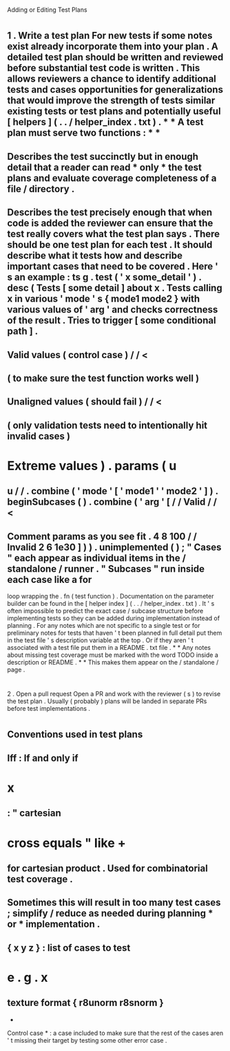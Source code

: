 #
Adding
or
Editing
Test
Plans
#
#
1
.
Write
a
test
plan
For
new
tests
if
some
notes
exist
already
incorporate
them
into
your
plan
.
A
detailed
test
plan
should
be
written
and
reviewed
before
substantial
test
code
is
written
.
This
allows
reviewers
a
chance
to
identify
additional
tests
and
cases
opportunities
for
generalizations
that
would
improve
the
strength
of
tests
similar
existing
tests
or
test
plans
and
potentially
useful
[
helpers
]
(
.
.
/
helper_index
.
txt
)
.
*
*
A
test
plan
must
serve
two
functions
:
*
*
-
Describes
the
test
succinctly
but
in
enough
detail
that
a
reader
can
read
*
only
*
the
test
plans
and
evaluate
coverage
completeness
of
a
file
/
directory
.
-
Describes
the
test
precisely
enough
that
when
code
is
added
the
reviewer
can
ensure
that
the
test
really
covers
what
the
test
plan
says
.
There
should
be
one
test
plan
for
each
test
.
It
should
describe
what
it
tests
how
and
describe
important
cases
that
need
to
be
covered
.
Here
'
s
an
example
:
ts
g
.
test
(
'
x
some_detail
'
)
.
desc
(
Tests
[
some
detail
]
about
x
.
Tests
calling
x
in
various
'
mode
'
s
{
mode1
mode2
}
with
various
values
of
'
arg
'
and
checks
correctness
of
the
result
.
Tries
to
trigger
[
some
conditional
path
]
.
-
Valid
values
(
control
case
)
/
/
<
-
(
to
make
sure
the
test
function
works
well
)
-
Unaligned
values
(
should
fail
)
/
/
<
-
(
only
validation
tests
need
to
intentionally
hit
invalid
cases
)
-
Extreme
values
)
.
params
(
u
=
>
u
/
/
.
combine
(
'
mode
'
[
'
mode1
'
'
mode2
'
]
)
.
beginSubcases
(
)
.
combine
(
'
arg
'
[
/
/
Valid
/
/
<
-
Comment
params
as
you
see
fit
.
4
8
100
/
/
Invalid
2
6
1e30
]
)
)
.
unimplemented
(
)
;
"
Cases
"
each
appear
as
individual
items
in
the
/
standalone
/
runner
.
"
Subcases
"
run
inside
each
case
like
a
for
-
loop
wrapping
the
.
fn
(
test
function
)
.
Documentation
on
the
parameter
builder
can
be
found
in
the
[
helper
index
]
(
.
.
/
helper_index
.
txt
)
.
It
'
s
often
impossible
to
predict
the
exact
case
/
subcase
structure
before
implementing
tests
so
they
can
be
added
during
implementation
instead
of
planning
.
For
any
notes
which
are
not
specific
to
a
single
test
or
for
preliminary
notes
for
tests
that
haven
'
t
been
planned
in
full
detail
put
them
in
the
test
file
'
s
description
variable
at
the
top
.
Or
if
they
aren
'
t
associated
with
a
test
file
put
them
in
a
README
.
txt
file
.
*
*
Any
notes
about
missing
test
coverage
must
be
marked
with
the
word
TODO
inside
a
description
or
README
.
*
*
This
makes
them
appear
on
the
/
standalone
/
page
.
#
#
2
.
Open
a
pull
request
Open
a
PR
and
work
with
the
reviewer
(
s
)
to
revise
the
test
plan
.
Usually
(
probably
)
plans
will
be
landed
in
separate
PRs
before
test
implementations
.
#
#
Conventions
used
in
test
plans
-
Iff
:
If
and
only
if
-
x
=
:
"
cartesian
-
cross
equals
"
like
+
=
for
cartesian
product
.
Used
for
combinatorial
test
coverage
.
-
Sometimes
this
will
result
in
too
many
test
cases
;
simplify
/
reduce
as
needed
during
planning
*
or
*
implementation
.
-
{
x
y
z
}
:
list
of
cases
to
test
-
e
.
g
.
x
=
texture
format
{
r8unorm
r8snorm
}
-
*
Control
case
*
:
a
case
included
to
make
sure
that
the
rest
of
the
cases
aren
'
t
missing
their
target
by
testing
some
other
error
case
.
